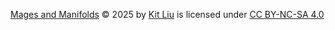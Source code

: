 [Mages and Manifolds](https://github.com/DesyncTheThird/Mages-and-Manifolds) © 2025 by [Kit Liu](https://github.com/DesyncTheThird) is licensed under [CC BY-NC-SA 4.0](https://creativecommons.org/licenses/by-nc-sa/4.0/?ref=chooser-v1)
